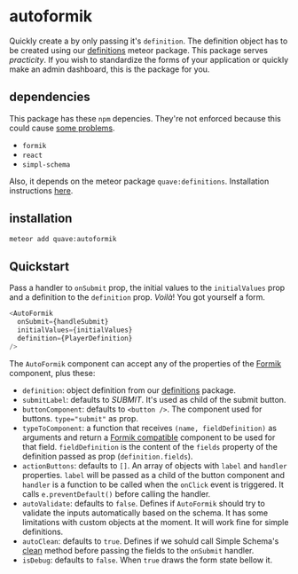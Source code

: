 # autoformik

Quickly create a by only passing it's `definition`. The definition object has
to be created using our [definitions](https://github.com/quavedev/definitions)
meteor package. This package serves *practicity*. If you wish to standardize the
forms of your application or quickly make an admin dashboard, this is the
package for you.

## dependencies

This package has these `npm` depencies. They're not enforced because this could
cause [some problems](https://guide.meteor.com/writing-atmosphere-packages.html#peer-npm-dependencies).

* `formik`
* `react`
* `simpl-schema`

Also, it depends on the meteor package `quave:definitions`. 
Installation instructions [here](https://github.com/quavedev/definitions#installation).

## installation

```bash
meteor add quave:autoformik
```

## Quickstart

Pass a handler to `onSubmit` prop, the initial values to the `initialValues`
prop and a definition to the `definition` prop. *Voilà*! You got yourself a
form.

```javascript
<AutoFormik
  onSubmit={handleSubmit}
  initialValues={initialValues}
  definition={PlayerDefinition}
/>
```

The `AutoFormik` component can accept any of the properties of the 
[Formik](https://formik.org/docs/api/formik) component, plus these:

* `definition`: object definition from our
  [definitions](https://github.com/quavedev/definitions) package.
* `submitLabel`: defaults to *SUBMIT*. It's used as child of the submit button.
* `buttonComponent`: defaults to `<button />`. The component used for buttons.
  `type="submit"` as prop.
* `typeToComponent`: a function that receives `(name, fieldDefinition)` as 
  arguments and return a
  [Formik compatible](https://formik.org/docs/api/field#component) component to
  be used for that field. `fieldDefinition` is the content of the `fields`
  property of the definition passed as prop (`definition.fields`). 
* `actionButtons`: defaults to `[]`. An array of objects with `label` and 
  `handler` properties. `label` will be passed as a child of the button 
  component and `handler` is a function to be called when the `onClick` event is
  triggered. It calls `e.preventDefault()` before calling the handler.
* `autoValidate`: defaults to `false`. Defines if `AutoFormik` should try to
  validate the inputs automatically based on the schema. It has some limitations
  with custom objects at the moment. It will work fine for simple definitions.
* `autoClean`: defaults to `true`. Defines if we sohuld call Simple Schema's
  [clean](https://github.com/aldeed/simpl-schema#explicitly-clean-an-object)
  method before passing the fields to the `onSubmit` handler.
* `isDebug`: defaults to `false`. When `true` draws the form state bellow it.


